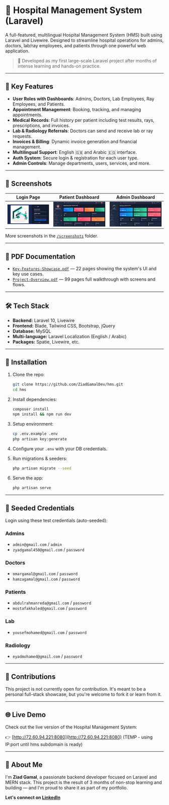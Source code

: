 # 🏥 Hospital Management System (Laravel)

A full-featured, multilingual Hospital Management System (HMS) built using Laravel and Livewire. Designed to streamline hospital operations for admins, doctors, lab/ray employees, and patients through one powerful web application.

> 🚀 Developed as my first large-scale Laravel project after months of intense learning and hands-on practice.

---

## 🧠 Key Features

- **User Roles with Dashboards**: Admins, Doctors, Lab Employees, Ray Employees, and Patients.
- **Appointment Management**: Booking, tracking, and managing appointments.
- **Medical Records**: Full history per patient including test results, rays, prescriptions, and invoices.
- **Lab & Radiology Referrals**: Doctors can send and receive lab or ray requests.
- **Invoices & Billing**: Dynamic invoice generation and financial management.
- **Multilingual Support**: English 🇬🇧 and Arabic 🇪🇬 interface.
- **Auth System**: Secure login & registration for each user type.
- **Admin Controls**: Manage departments, users, services, and more.

---

## 📸 Screenshots

| Login Page                                    | Patient Dashboard                                    | Admin Dashboard                                    |
| --------------------------------------------- | ---------------------------------------------------- | -------------------------------------------------- |
| ![login](screenshots/login-as-any.png) | ![patient](screenshots/patient-dashboard.png) | ![admin](screenshots/admin-dashboard-1.png) |

More screenshots in the [`/screenshots`](./screenshots) folder.

---

## 📄 PDF Documentation

- [`Key-Features-Showcase.pdf`](./pdfs/Key-Features-Showcase.pdf) — 22 pages showing the system's UI and key use cases.
- [`Project-Overview.pdf`](./pdfs/Project-Overview.pdf) — 99 pages full walkthrough with screens and flows.

---

## 🛠️ Tech Stack

- **Backend:** Laravel 10, Livewire
- **Frontend:** Blade, Tailwind CSS, Bootstrap, jQuery
- **Database:** MySQL
- **Multi-language:** Laravel Localization (English / Arabic)
- **Packages:** Spatie, Livewire, etc.

---

## 🚀 Installation

1. Clone the repo:
   ```bash
   git clone https://github.com/ZiadGamalDev/hms.git
   cd hms
   ```

2. Install dependencies:
   ```bash
   composer install
   npm install && npm run dev
   ```

3. Setup environment:
   ```bash
   cp .env.example .env
   php artisan key:generate
   ```

4. Configure your `.env` with your DB credentials.

5. Run migrations & seeders:
   ```bash
   php artisan migrate --seed
   ```

6. Serve the app:
   ```bash
   php artisan serve
   ```

---

## 🔐 Seeded Credentials

Login using these test credentials (auto-seeded):

### Admins
- `admin@gmail.com` / `admin`
- `zyadgamal450@gmail.com` / `password`

### Doctors
- `omargamal@gmail.com` / `password`
- `hamzagamal@gmail.com` / `password`

### Patients
- `abdulrahmanreda@gmail.com` / `password`
- `mostafakhaled@gmail.com` / `password`

### Lab
- `yousefmohamed@gmail.com` / `password`

### Radiology
- `eyadmohamed@gmail.com` / `password`

---

## 💬 Contributions

This project is not currently open for contribution. It's meant to be a personal full-stack showcase, but you're welcome to fork it or learn from it.

---

## 🌐 Live Demo

Check out the live version of the Hospital Management System:

👉 [http://72.60.94.221:8080](http://72.60.94.221:8080) (TEMP - using IP:port until hms subdomain is ready)

---

## 📣 About Me

I'm **Ziad Gamal**, a passionate backend developer focused on Laravel and MERN stack. This project is the result of 3 months of non-stop learning and building — and I'm proud to share it as part of my portfolio.

**Let's connect on [LinkedIn](https://www.linkedin.com/in/ziad-gamal/)**